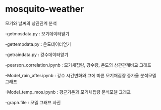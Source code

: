 # mosquito-weather

모기와 날씨의 상관관계 분석

-getmosdata.py : 모기데이터얻기

-gettempdata.py : 온도데이터얻기

-getraindata.py : 강수데이터얻기

-pearson_correlation.ipynb : 모기채집량, 강수량, 온도의 상관관계비교 그래프

-Model_rain_after.ipynb : 강수 시간변화와 그에 따른 모기채집량 증가율 분석모델 그래프

-Model_temp_mos.ipynb : 평균기온과 모기채집량 분석모델 그래프

-graph.file : 모델 그래프 사진

